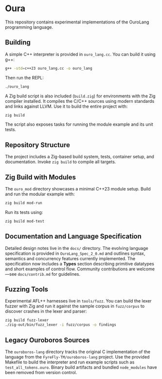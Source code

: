 # Oura

This repository contains experimental implementations of the OuroLang programming language.

## Building

A simple C++ interpreter is provided in `ouro_lang.cc`. You can build it using g++:

```bash
g++ -std=c++23 ouro_lang.cc -o ouro_lang
```

Then run the REPL:

```bash
./ouro_lang
```

A Zig build script is also included (`build.zig`) for environments with the Zig compiler installed.  It compiles the C/C++ sources using modern standards and links against LLVM.  Use it to build the entire project with:

```bash
zig build
```

The script also exposes tasks for running the module example and its unit tests.

## Repository Structure

The project includes a Zig-based build system, tests, container setup, and documentation. Invoke `zig build` to compile all targets.

## Zig Build with Modules

The `ouro_mod` directory showcases a minimal C++23 module setup. Build and run the modular example with:

```bash
zig build mod-run
```

Run its tests using:

```bash
zig build mod-test
```

## Documentation and Language Specification

Detailed design notes live in the `docs/` directory. The evolving language
specification is provided in `OuroLang_Spec_2_0.md` and outlines syntax,
semantics and concurrency features currently implemented. The specification now
includes a **Types** section describing primitive datatypes and short examples
of control flow. Community contributions are welcome—see `docs/contrib.md` for
guidelines.

## Fuzzing Tools

Experimental AFL++ harnesses live in `tools/fuzz`.  You can build the
lexer fuzzer with Zig and run it against the sample corpus in
`fuzz/corpus` to discover crashes in the lexer and parser:

```bash
zig build fuzz-lexer
./zig-out/bin/fuzz_lexer -i fuzz/corpus -o findings
```


## Legacy Ouroboros Sources

The `ouroboros-lang` directory tracks the original C implementation of the
language from the `FyreFly-TM/ouroboros-lang` project. Use the provided
Makefile to build the interpreter and run example scripts such as
`test_all_tokens.ouro`. Binary build artifacts and bundled `node_modules`
have been removed from version control.

